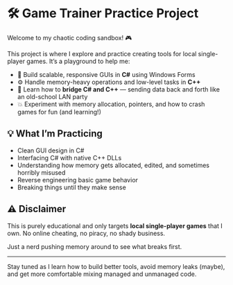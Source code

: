 # 🛠️ Game Trainer Practice Project

Welcome to my chaotic coding sandbox! 🎮

This project is where I explore and practice creating tools for local single-player games. It’s a playground to help me:

- 🔧 Build scalable, responsive GUIs in **C#** using Windows Forms
- ⚙️ Handle memory-heavy operations and low-level tasks in **C++**
- 🔗 Learn how to **bridge C# and C++** — sending data back and forth like an old-school LAN party
- 💥 Experiment with memory allocation, pointers, and how to crash games for fun (and learning!)

## 💡 What I’m Practicing

- Clean GUI design in C#
- Interfacing C# with native C++ DLLs
- Understanding how memory gets allocated, edited, and sometimes horribly misused
- Reverse engineering basic game behavior
- Breaking things until they make sense

## ⚠️ Disclaimer
This is purely educational and only targets **local single-player games** that I own. No online cheating, no piracy, no shady business.

Just a nerd pushing memory around to see what breaks first.

---

Stay tuned as I learn how to build better tools, avoid memory leaks (maybe), and get more comfortable mixing managed and unmanaged code.
